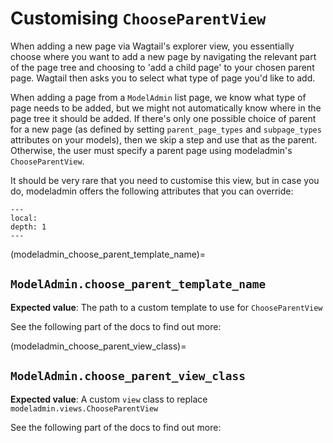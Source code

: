 # Customising `ChooseParentView`

When adding a new page via Wagtail's explorer view, you essentially choose where you want to add a new page by navigating the relevant part of the page tree and choosing to 'add a child page' to your chosen parent page. Wagtail then asks you to select what type of page you'd like to add.

When adding a page from a `ModelAdmin` list page, we know what type of page needs to be added, but we might not automatically know where in the page tree it should be added. If there's only one possible choice of parent for a new page (as defined by setting `parent_page_types` and `subpage_types` attributes on your models), then we skip a step and use that as the parent. Otherwise, the user must specify a parent page using modeladmin's `ChooseParentView`.

It should be very rare that you need to customise this view, but in case you do, modeladmin offers the following attributes that you can override:

```{contents}
---
local:
depth: 1
---
```

(modeladmin_choose_parent_template_name)=

## `ModelAdmin.choose_parent_template_name`

**Expected value**: The path to a custom template to use for `ChooseParentView`

See the following part of the docs to find out more: [](modeladmin_overriding_templates)

(modeladmin_choose_parent_view_class)=

## `ModelAdmin.choose_parent_view_class`

**Expected value**: A custom `view` class to replace `modeladmin.views.ChooseParentView`

See the following part of the docs to find out more: [](modeladmin_overriding_views)

